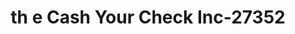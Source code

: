 ---
f_zip-code: 33062
f_state-code: FL
title: th e Cash Your Check Inc-27352
f_phone: 954-782-5900
f_city-only: Pompano Beach
f_address: 51 North Federal Highway Pompano Beach
f_location-unique-id: '27352'
slug: th-e-cash-your-check-inc-27352
updated-on: '2024-05-30T13:46:58.046Z'
created-on: '2024-05-30T13:36:59.803Z'
published-on: '2024-05-30T13:54:32.469Z'
f_city-state: cms/city/pompano-beach-fl.md
f_company: cms/company/th-e-cash-your-check-inc.md
f_state: cms/state/florida.md
layout: '[payday-loan].html'
tags: payday-loan
---
